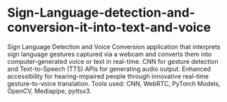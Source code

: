 # Sign-Language-detection-and-conversion-it-into-text-and-voice

Sign Language Detection and Voice Conversion application that interprets sign language gestures captured via a webcam and converts them into computer-generated voice or text in real-time. CNN for gesture detection and Text-to-Speech (TTS) APIs for generating audio output. Enhanced accessibility for hearing-impaired people through innovative real-time gesture-to-voice translation. Tools used: CNN, WebRTC, PyTorch Models, OpenCV, Mediapipe, pyttsx3.
